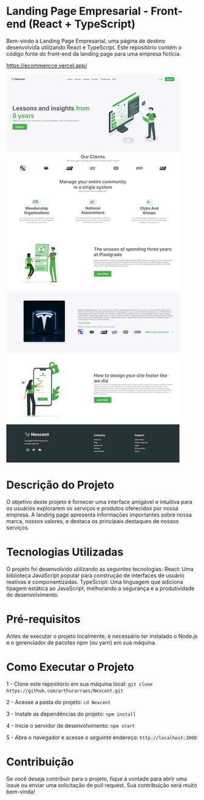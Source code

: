 # Landing Page Empresarial - Front-end (React + TypeScript)
Bem-vindo à Landing Page Empresarial, uma página de destino desenvolvida utilizando React e TypeScript. Este repositório contém o código fonte do front-end da landing page para uma empresa fictícia.

https://ecommercce.vercel.app/

<img src='https://github.com/arthurarraes/Nexcent/blob/main/Website-photo.png'>

# **Descrição do Projeto**

O objetivo deste projeto é fornecer uma interface amigável e intuitiva para os usuários explorarem os serviços e produtos oferecidos por nossa empresa. A landing page apresenta informações importantes sobre nossa marca, nossos valores, e destaca os principais destaques de nossos serviços.

# **Tecnologias Utilizadas**

O projeto foi desenvolvido utilizando as seguintes tecnologias:
React: Uma biblioteca JavaScript popular para construção de interfaces de usuário reativas e componentizadas.
TypeScript: Uma linguagem que adiciona tipagem estática ao JavaScript, melhorando a segurança e a produtividade do desenvolvimento.

# **Pré-requisitos**

Antes de executar o projeto localmente, é necessário ter instalado o Node.js e o gerenciador de pacotes npm (ou yarn) em sua máquina.

# **Como Executar o Projeto**

1 - Clone este repositório em sua máquina local:
```git clone https://github.com/arthurarraes/Nexcent.git```

2 - Acesse a pasta do projeto:
```cd Nexcent```

3 - Instale as dependências do projeto:
```npm install```

4 - Inicie o servidor de desenvolvimento:
```npm start```

5 - Abra o navegador e acesse o seguinte endereço:
```http://localhost:3000```

# **Contribuição**

Se você deseja contribuir para o projeto, fique à vontade para abrir uma issue ou enviar uma solicitação de pull request. Sua contribuição será muito bem-vinda!

